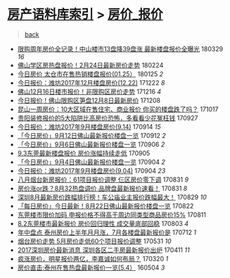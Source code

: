 [房产语料库索引](../../README.md)  > [房价_报价](房价_报价.md)
====
> [back](../README.md)

- [限购周年房价全记录！中山楼市13盘降39盘涨 最新楼盘报价全曝光](http://jkwz.applinzi.com/ittc/7085954385064756230.html#%E9%99%90%E8%B4%AD%E5%91%A8%E5%B9%B4%E6%88%BF%E4%BB%B7%E5%85%A8%E8%AE%B0%E5%BD%95%EF%BC%81%E4%B8%AD%E5%B1%B1%E6%A5%BC%E5%B8%8213%E7%9B%98%E9%99%8D39%E7%9B%98%E6%B6%A8+%E6%9C%80%E6%96%B0%E6%A5%BC%E7%9B%98%E6%8A%A5%E4%BB%B7%E5%85%A8%E6%9B%9D%E5%85%89) 180329 *16* 
- [佛山学区房热盘报价！2月24日最新房价走势](http://jkwz.applinzi.com/ittc/7073558455338402822.html#%E4%BD%9B%E5%B1%B1%E5%AD%A6%E5%8C%BA%E6%88%BF%E7%83%AD%E7%9B%98%E6%8A%A5%E4%BB%B7%EF%BC%812%E6%9C%8824%E6%97%A5%E6%9C%80%E6%96%B0%E6%88%BF%E4%BB%B7%E8%B5%B0%E5%8A%BF) 180224  
- [今日房价 太仓市在售热销楼盘报价(01.25）](http://jkwz.applinzi.com/ittc/7062629935951119377.html#%E4%BB%8A%E6%97%A5%E6%88%BF%E4%BB%B7+%E5%A4%AA%E4%BB%93%E5%B8%82%E5%9C%A8%E5%94%AE%E7%83%AD%E9%94%80%E6%A5%BC%E7%9B%98%E6%8A%A5%E4%BB%B7%2801.25%EF%BC%89) 180125 *2* 
- [今日报价：潍坊2017年12月楼盘房价(12.22)](http://jkwz.applinzi.com/ittc/7049811948332401681.html#%E4%BB%8A%E6%97%A5%E6%8A%A5%E4%BB%B7%EF%BC%9A%E6%BD%8D%E5%9D%8A2017%E5%B9%B412%E6%9C%88%E6%A5%BC%E7%9B%98%E6%88%BF%E4%BB%B7%2812.22%29) 171222 *8* 
- [佛山12月16日楼市报价！非限购区房价走势](http://jkwz.applinzi.com/ittc/7047603752641496080.html#%E4%BD%9B%E5%B1%B112%E6%9C%8816%E6%97%A5%E6%A5%BC%E5%B8%82%E6%8A%A5%E4%BB%B7%EF%BC%81%E9%9D%9E%E9%99%90%E8%B4%AD%E5%8C%BA%E6%88%BF%E4%BB%B7%E8%B5%B0%E5%8A%BF) 171216 *4* 
- [今日报价！佛山限购区笋盘12月8日最新房价](http://jkwz.applinzi.com/ittc/7044614546512151568.html#%E4%BB%8A%E6%97%A5%E6%8A%A5%E4%BB%B7%EF%BC%81%E4%BD%9B%E5%B1%B1%E9%99%90%E8%B4%AD%E5%8C%BA%E7%AC%8B%E7%9B%9812%E6%9C%888%E6%97%A5%E6%9C%80%E6%96%B0%E6%88%BF%E4%BB%B7) 171208  
- [昆山一周房价：10大区域在售住宅、商业报价 你买的楼盘跌了吗？](http://jkwz.applinzi.com/ittc/7025353194333537297.html#%E6%98%86%E5%B1%B1%E4%B8%80%E5%91%A8%E6%88%BF%E4%BB%B7%EF%BC%9A10%E5%A4%A7%E5%8C%BA%E5%9F%9F%E5%9C%A8%E5%94%AE%E4%BD%8F%E5%AE%85%E3%80%81%E5%95%86%E4%B8%9A%E6%8A%A5%E4%BB%B7+%E4%BD%A0%E4%B9%B0%E7%9A%84%E6%A5%BC%E7%9B%98%E8%B7%8C%E4%BA%86%E5%90%97%EF%BC%9F) 171017  
- [贵阳装修报价的5大陷阱比高房价恐怖，多看看少花冤枉钱](http://jkwz.applinzi.com/ittc/7018009215845794832.html#%E8%B4%B5%E9%98%B3%E8%A3%85%E4%BF%AE%E6%8A%A5%E4%BB%B7%E7%9A%845%E5%A4%A7%E9%99%B7%E9%98%B1%E6%AF%94%E9%AB%98%E6%88%BF%E4%BB%B7%E6%81%90%E6%80%96%EF%BC%8C%E5%A4%9A%E7%9C%8B%E7%9C%8B%E5%B0%91%E8%8A%B1%E5%86%A4%E6%9E%89%E9%92%B1) 170927  
- [今日报价：潍坊2017年9月楼盘房价(9.14)](http://jkwz.applinzi.com/ittc/7013045518102692881.html#%E4%BB%8A%E6%97%A5%E6%8A%A5%E4%BB%B7%EF%BC%9A%E6%BD%8D%E5%9D%8A2017%E5%B9%B49%E6%9C%88%E6%A5%BC%E7%9B%98%E6%88%BF%E4%BB%B7%289.14%29) 170914 *15* 
- [「今日房价」9月12日佛山最新报价楼盘一览](http://jkwz.applinzi.com/ittc/7012520416139281424.html#%E3%80%8C%E4%BB%8A%E6%97%A5%E6%88%BF%E4%BB%B7%E3%80%8D9%E6%9C%8812%E6%97%A5%E4%BD%9B%E5%B1%B1%E6%9C%80%E6%96%B0%E6%8A%A5%E4%BB%B7%E6%A5%BC%E7%9B%98%E4%B8%80%E8%A7%88) 170912 *2* 
- [「今日房价」9月6日佛山最新报价楼盘一览](http://jkwz.applinzi.com/ittc/7010254032118219792.html#%E3%80%8C%E4%BB%8A%E6%97%A5%E6%88%BF%E4%BB%B7%E3%80%8D9%E6%9C%886%E6%97%A5%E4%BD%9B%E5%B1%B1%E6%9C%80%E6%96%B0%E6%8A%A5%E4%BB%B7%E6%A5%BC%E7%9B%98%E4%B8%80%E8%A7%88) 170906 *2* 
- [9.3东莞最新楼盘报价 房价涨幅持续走低](http://jkwz.applinzi.com/ittc/7009764494912554001.html#9.3%E4%B8%9C%E8%8E%9E%E6%9C%80%E6%96%B0%E6%A5%BC%E7%9B%98%E6%8A%A5%E4%BB%B7+%E6%88%BF%E4%BB%B7%E6%B6%A8%E5%B9%85%E6%8C%81%E7%BB%AD%E8%B5%B0%E4%BD%8E) 170905  
- [「今日房价」9月4日佛山最新报价楼盘一览](http://jkwz.applinzi.com/ittc/7009524875734287376.html#%E3%80%8C%E4%BB%8A%E6%97%A5%E6%88%BF%E4%BB%B7%E3%80%8D9%E6%9C%884%E6%97%A5%E4%BD%9B%E5%B1%B1%E6%9C%80%E6%96%B0%E6%8A%A5%E4%BB%B7%E6%A5%BC%E7%9B%98%E4%B8%80%E8%A7%88) 170904 *2* 
- [今日报价：潍坊2017年9月楼盘房价(9.04)](http://jkwz.applinzi.com/ittc/7009266266798556177.html#%E4%BB%8A%E6%97%A5%E6%8A%A5%E4%BB%B7%EF%BC%9A%E6%BD%8D%E5%9D%8A2017%E5%B9%B49%E6%9C%88%E6%A5%BC%E7%9B%98%E6%88%BF%E4%BB%B7%289.04%29) 170904 *23* 
- [八月烟台新房报价：61项目报价调整 仨区房价零下调](http://jkwz.applinzi.com/ittc/7007964546093024273.html#%E5%85%AB%E6%9C%88%E7%83%9F%E5%8F%B0%E6%96%B0%E6%88%BF%E6%8A%A5%E4%BB%B7%EF%BC%9A61%E9%A1%B9%E7%9B%AE%E6%8A%A5%E4%BB%B7%E8%B0%83%E6%95%B4+%E4%BB%A8%E5%8C%BA%E6%88%BF%E4%BB%B7%E9%9B%B6%E4%B8%8B%E8%B0%83) 170831 *9* 
- [房价涨or跌？8月32热盘调价 品牌盘最新报价速看！](http://jkwz.applinzi.com/ittc/7007749807987491856.html#%E6%88%BF%E4%BB%B7%E6%B6%A8or%E8%B7%8C%EF%BC%9F8%E6%9C%8832%E7%83%AD%E7%9B%98%E8%B0%83%E4%BB%B7+%E5%93%81%E7%89%8C%E7%9B%98%E6%9C%80%E6%96%B0%E6%8A%A5%E4%BB%B7%E9%80%9F%E7%9C%8B%EF%BC%81) 170831 *8* 
- [深圳8月最新房价跌幅排行榜！车公庙业主报价跌幅最大！](http://jkwz.applinzi.com/ittc/7007254761487991824.html#%E6%B7%B1%E5%9C%B38%E6%9C%88%E6%9C%80%E6%96%B0%E6%88%BF%E4%BB%B7%E8%B7%8C%E5%B9%85%E6%8E%92%E8%A1%8C%E6%A6%9C%EF%BC%81%E8%BD%A6%E5%85%AC%E5%BA%99%E4%B8%9A%E4%B8%BB%E6%8A%A5%E4%BB%B7%E8%B7%8C%E5%B9%85%E6%9C%80%E5%A4%A7%EF%BC%81) 170829 *10* 
- [「每日房价」今日最新！8月22日佛山最新报价楼盘一览](http://jkwz.applinzi.com/ittc/7004695777199522833.html#%E3%80%8C%E6%AF%8F%E6%97%A5%E6%88%BF%E4%BB%B7%E3%80%8D%E4%BB%8A%E6%97%A5%E6%9C%80%E6%96%B0%EF%BC%818%E6%9C%8822%E6%97%A5%E4%BD%9B%E5%B1%B1%E6%9C%80%E6%96%B0%E6%8A%A5%E4%BB%B7%E6%A5%BC%E7%9B%98%E4%B8%80%E8%A7%88) 170822  
- [东莞楼市限价加码 申报价格不得高于周边同类型商品房价15%](http://jkwz.applinzi.com/ittc/7000572525069992977.html#%E4%B8%9C%E8%8E%9E%E6%A5%BC%E5%B8%82%E9%99%90%E4%BB%B7%E5%8A%A0%E7%A0%81+%E7%94%B3%E6%8A%A5%E4%BB%B7%E6%A0%BC%E4%B8%8D%E5%BE%97%E9%AB%98%E4%BA%8E%E5%91%A8%E8%BE%B9%E5%90%8C%E7%B1%BB%E5%9E%8B%E5%95%86%E5%93%81%E6%88%BF%E4%BB%B715%25) 170811  
- [8.2东莞楼市最新报价 房价回归理性 成交量底部回稳](http://jkwz.applinzi.com/ittc/6997532286277649424.html#8.2%E4%B8%9C%E8%8E%9E%E6%A5%BC%E5%B8%82%E6%9C%80%E6%96%B0%E6%8A%A5%E4%BB%B7+%E6%88%BF%E4%BB%B7%E5%9B%9E%E5%BD%92%E7%90%86%E6%80%A7+%E6%88%90%E4%BA%A4%E9%87%8F%E5%BA%95%E9%83%A8%E5%9B%9E%E7%A8%B3) 170803 *4* 
- [年中盘点 泰州房价上半年月月涨，7月各楼盘最新报价是](http://jkwz.applinzi.com/ittc/6989470637574587409.html#%E5%B9%B4%E4%B8%AD%E7%9B%98%E7%82%B9+%E6%B3%B0%E5%B7%9E%E6%88%BF%E4%BB%B7%E4%B8%8A%E5%8D%8A%E5%B9%B4%E6%9C%88%E6%9C%88%E6%B6%A8%EF%BC%8C7%E6%9C%88%E5%90%84%E6%A5%BC%E7%9B%98%E6%9C%80%E6%96%B0%E6%8A%A5%E4%BB%B7%E6%98%AF) 170712 *1* 
- [烟台房价走势 5月房价走低60个项目报价调整](http://jkwz.applinzi.com/ittc/6973859383002809349.html#%E7%83%9F%E5%8F%B0%E6%88%BF%E4%BB%B7%E8%B5%B0%E5%8A%BF+5%E6%9C%88%E6%88%BF%E4%BB%B7%E8%B5%B0%E4%BD%8E60%E4%B8%AA%E9%A1%B9%E7%9B%AE%E6%8A%A5%E4%BB%B7%E8%B0%83%E6%95%B4) 170531 *10* 
- [2017深圳房价最新消息 深圳各区二手房最新报价出炉](http://jkwz.applinzi.com/ittc/6955207139504161796.html#2017%E6%B7%B1%E5%9C%B3%E6%88%BF%E4%BB%B7%E6%9C%80%E6%96%B0%E6%B6%88%E6%81%AF+%E6%B7%B1%E5%9C%B3%E5%90%84%E5%8C%BA%E4%BA%8C%E6%89%8B%E6%88%BF%E6%9C%80%E6%96%B0%E6%8A%A5%E4%BB%B7%E5%87%BA%E7%82%89) 170411 *11* 
- [疯涨房价，明星报价两亿，李嘉诚如何布局？](http://jkwz.applinzi.com/ittc/6947070612290929669.html#%E7%96%AF%E6%B6%A8%E6%88%BF%E4%BB%B7%EF%BC%8C%E6%98%8E%E6%98%9F%E6%8A%A5%E4%BB%B7%E4%B8%A4%E4%BA%BF%EF%BC%8C%E6%9D%8E%E5%98%89%E8%AF%9A%E5%A6%82%E4%BD%95%E5%B8%83%E5%B1%80%EF%BC%9F) 170320 *1* 
- [房价直击:泰州在售热盘最新报价一览(5.4）](http://jkwz.applinzi.com/ittc/6828295886224229381.html#%E6%88%BF%E4%BB%B7%E7%9B%B4%E5%87%BB%3A%E6%B3%B0%E5%B7%9E%E5%9C%A8%E5%94%AE%E7%83%AD%E7%9B%98%E6%9C%80%E6%96%B0%E6%8A%A5%E4%BB%B7%E4%B8%80%E8%A7%88%285.4%EF%BC%89) 160504 *3* 
